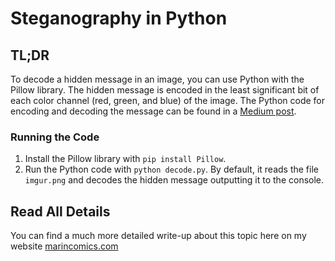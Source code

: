 # Steganography in Python

## TL;DR
To decode a hidden message in an image, you can use Python with the Pillow library. The hidden message is encoded in the least significant bit of each color channel (red, green, and blue) of the image. The Python code for encoding and decoding the message can be found in a [Medium post](https://dayanand-shah.medium.com/the-art-of-hiding-secret-messages-in-images-with-python-steganography-5a6583065856).

### Running the Code
1. Install the Pillow library with `pip install Pillow`.
2. Run the Python code with `python decode.py`. By default, it reads the file `imgur.png` and decodes the hidden message outputting it to the console.
   
## Read All Details
You can find a much more detailed write-up about this topic here on my website [marincomics.com](https://marincomics.com/python-steganography.html)
